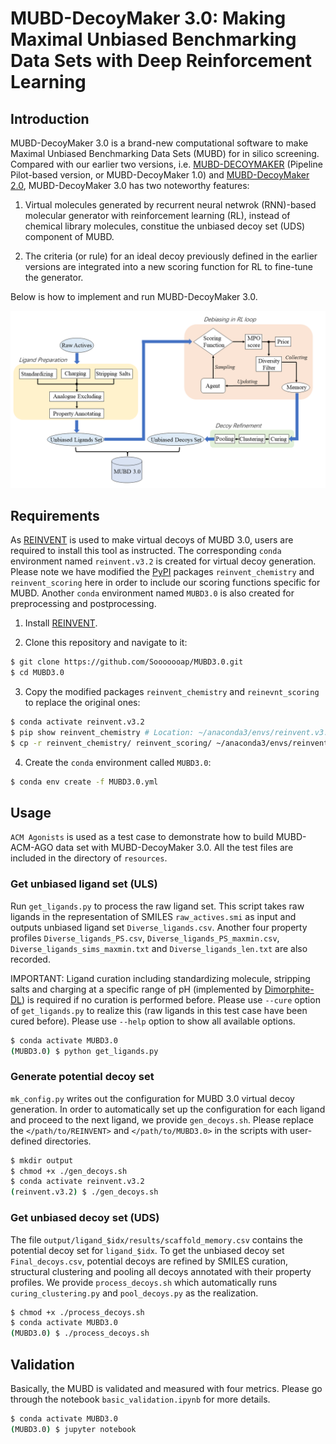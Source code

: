 # MUBD-DecoyMaker 3.0: Making Maximal Unbiased Benchmarking Data Sets with Deep Reinforcement Learning

## Introduction

MUBD-DecoyMaker 3.0 is a brand-new computational software to make Maximal Unbiased Benchmarking Data Sets (MUBD) for in silico screening. Compared with our earlier two versions, i.e. [MUBD-DECOYMAKER](https://github.com/jwxia2014/MUBD-DECOYMAKER) (Pipeline Pilot-based version, or MUBD-DecoyMaker 1.0) and [MUBD-DecoyMaker 2.0](https://github.com/jwxia2014/MUBD-DecoyMaker2.0), MUBD-DecoyMaker 3.0 has two noteworthy features:

1. Virtual molecules generated by recurrent neural netwrok (RNN)-based molecular generator with reinforcement learning (RL), instead of chemical library molecules, constitue the unbiased decoy set (UDS) component of MUBD. 

2. The criteria (or rule) for an ideal decoy previously defined in the earlier versions are integrated into a new scoring function for RL to fine-tune the generator.


Below is how to implement and run MUBD-DecoyMaker 3.0.

![Figure from manuscript](figures/model_1.png)

## Requirements

As [REINVENT](https://github.com/MolecularAI/Reinvent) is used to make virtual decoys of MUBD 3.0, users are required to install this tool as instructed. The corresponding `conda` environment named `reinvent.v3.2` is created for virtual decoy generation. Please note we have modified the [PyPI](pypi.org) packages `reinvent_chemistry` and `reinvent_scoring` here in order to include our scoring functions specific for MUBD. Another `conda` environment named `MUBD3.0` is also created for preprocessing and postprocessing.

1) Install [REINVENT](https://github.com/MolecularAI/Reinvent).

2) Clone this repository and navigate to it:
```bash
$ git clone https://github.com/Sooooooap/MUBD3.0.git
$ cd MUBD3.0
```

3) Copy the modified packages `reinvent_chemistry` and `reinevnt_scoring` to replace the original ones:
```bash
$ conda activate reinvent.v3.2 
$ pip show reinvent_chemistry # Location: ~/anaconda3/envs/reinvent.v3.2/lib/python3.7/site-packages
$ cp -r reinvent_chemistry/ reinvent_scoring/ ~/anaconda3/envs/reinvent.v3.2/lib/python3.7/site-packages
```

4) Create the `conda` environment called `MUBD3.0`:
```bash
$ conda env create -f MUBD3.0.yml
```

## Usage

`ACM Agonists` is used as a test case to demonstrate how to build MUBD-ACM-AGO data set with MUBD-DecoyMaker 3.0. All the test files are included in the directory of `resources`. 

### Get unbiased ligand set (ULS)
Run `get_ligands.py` to process the raw ligand set. This script takes raw ligands in the representation of SMILES `raw_actives.smi` as input and outputs unbiased ligand set `Diverse_ligands.csv`. Another four property profiles `Diverse_ligands_PS.csv`, `Diverse_ligands_PS_maxmin.csv`, `Diverse_ligands_sims_maxmin.txt` and `Diverse_ligands_len.txt` are also recorded.

IMPORTANT: Ligand curation including standardizing molecule, stripping salts and charging at a specific range of pH (implemented by [Dimorphite-DL](https://github.com/Sulstice/dimorphite_dl)) is required if no curation is performed before. Please use `--cure` option of `get_ligands.py` to realize this (raw ligands in this test case have been cured before). Please use `--help` option to show all available options.
```bash
$ conda activate MUBD3.0
(MUBD3.0) $ python get_ligands.py
```

### Generate potential decoy set

`mk_config.py` writes out the configuration for MUBD 3.0 virtual decoy generation. In order to automatically set up the configuration for each ligand and proceed to the next ligand, we provide `gen_decoys.sh`. Please replace the `</path/to/REINVENT>` and `</path/to/MUBD3.0>` in the scripts with user-defined directories.
```bash
$ mkdir output
$ chmod +x ./gen_decoys.sh
$ conda activate reinvent.v3.2
(reinvent.v3.2) $ ./gen_decoys.sh
```

### Get unbiased decoy set (UDS)
The file `output/ligand_$idx/results/scaffold_memory.csv` contains the potential decoy set for `ligand_$idx`. To get the unbiased decoy set `Final_decoys.csv`, potential decoys are refined by SMILES curation, structural clustering and pooling all decoys annotated with their property profiles. We provide `process_decoys.sh` which automatically runs `curing_clustering.py` and `pool_decoys.py` as the realization.
```bash
$ chmod +x ./process_decoys.sh
$ conda activate MUBD3.0
(MUBD3.0) $ ./process_decoys.sh
```

## Validation
Basically, the MUBD is validated and measured with four metrics. Please go through the notebook `basic_validation.ipynb` for more details.
```bash
$ conda activate MUBD3.0
(MUBD3.0) $ jupyter notebook
```
